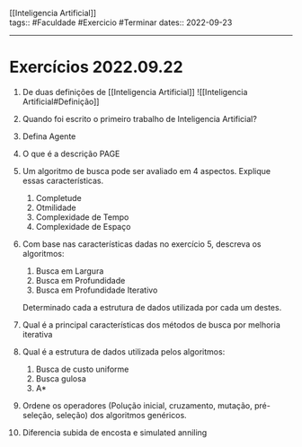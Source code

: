 [[Inteligencia Artificial]]  
tags::  #Faculdade #Exercicio #Terminar 
dates:: 2022-09-23    

---
# Exercícios 2022.09.22  
1. De duas definições de [[Inteligencia Artificial]]
![[Inteligencia Artificial#Definição]]
2. Quando foi escrito o primeiro trabalho de Inteligencia Artificial?
3. Defina Agente
4. O que é a descrição PAGE
5. Um algoritmo de busca pode ser avaliado em 4 aspectos. Explique essas características.
	1. Completude
	2. Otmilidade
	3. Complexidade de Tempo
	4. Complexidade de Espaço

6. Com base nas características dadas no exercício 5, descreva os algoritmos:
	1. Busca em Largura
	2. Busca em Profundidade
	3. Busca em Profundidade Iterativo

	Determinado cada a estrutura de dados utilizada por cada um destes.

7. Qual é a principal características dos métodos de busca por melhoria iterativa
8. Qual é a estrutura de dados utilizada pelos algoritmos:
	1. Busca de custo uniforme
	2. Busca gulosa
	3. A*
9. Ordene os operadores (Polução inicial, cruzamento, mutação, pré-seleção, seleção) dos algoritmos genéricos.
10. Diferencia subida de encosta e simulated anniling